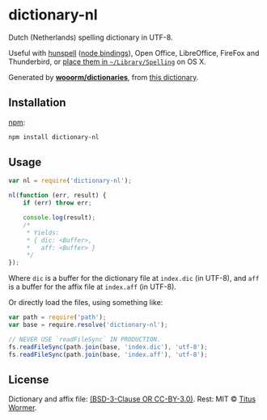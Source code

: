 # dictionary-nl

Dutch (Netherlands) spelling dictionary in UTF-8.

Useful with [hunspell][hunspell] ([node bindings][nodehun]), Open Office,
LibreOffice, FireFox and Thunderbird, or [place them in
`~/Library/Spelling`][osx] on OS X.

Generated by [**wooorm/dictionaries**][dictionaries], from [this
dictionary][source].

## Installation

[npm][npm]:

```bash
npm install dictionary-nl
```

## Usage

```js
var nl = require('dictionary-nl');

nl(function (err, result) {
    if (err) throw err;

    console.log(result);
    /*
     * Yields:
     * { dic: <Buffer>,
     *   aff: <Buffer> }
     */
});
```

Where `dic` is a buffer for the dictionary file at `index.dic` (in UTF-8), and
`aff` is a buffer for the affix file at `index.aff` (in UTF-8).

Or directly load the files, using something like:

```js
var path = require('path');
var base = require.resolve('dictionary-nl');

// NEVER USE `readFileSync` IN PRODUCTION.
fs.readFileSync(path.join(base, 'index.dic'), 'utf-8');
fs.readFileSync(path.join(base, 'index.aff'), 'utf-8');
```

## License

Dictionary and affix file: [(BSD-3-Clause OR CC-BY-3.0)](https://github.com/wooorm/dictionaries/blob/master/dictionaries/nl_NL/LICENSE). Rest: MIT ©
[Titus Wormer][home].

[hunspell]: http://hunspell.sourceforge.net

[nodehun]: https://github.com/nathanjsweet/nodehun

[osx]: https://github.com/wooorm/dictionaries#os-x

[source]: http://extensions.openoffice.org/en/project/dutch-spelling-and-hyphenation-dictionary

[npm]: https://docs.npmjs.com/cli/install

[dictionaries]: https://github.com/wooorm/dictionaries

[home]: https://wooorm.com
